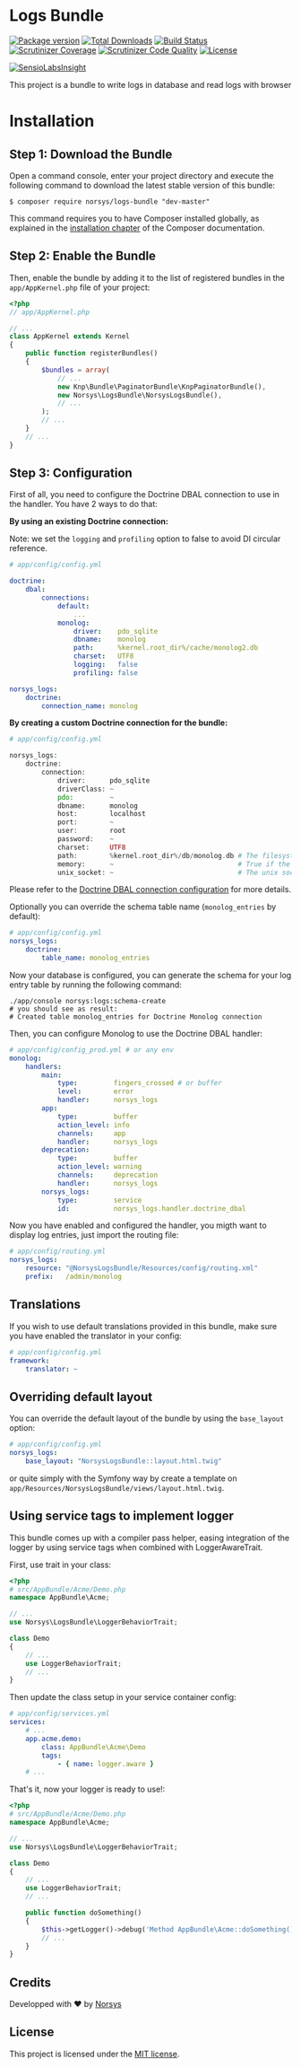# Logs Bundle

[![Package version](https://img.shields.io/packagist/v/norsys/logs-bundle.svg?style=flat-square)](https://packagist.org/packages/norsys/logs-bundle)
[![Total Downloads](https://img.shields.io/packagist/dt/norsys/logs-bundle.svg?style=flat-square)](https://packagist.org/packages/norsys/logs-bundle)
[![Build Status](https://img.shields.io/travis/M6Web/ApiExceptionBundle/master.svg?style=flat-square)](https://travis-ci.org/M6Web/ApiExceptionBundle)
[![Scrutinizer Coverage](https://img.shields.io/scrutinizer/coverage/g/norsys/logs-bundle.svg?style=flat-square)](https://scrutinizer-ci.com/g/norsys/logs-bundle/?branch=master)
[![Scrutinizer Code Quality](https://img.shields.io/scrutinizer/g/norsys/logs-bundle.svg?style=flat-square)](https://scrutinizer-ci.com/g/norsys/logs-bundle/?branch=master)
[![License](https://img.shields.io/packagist/l/norsys/logs-bundle.svg?style=flat-square)](https://packagist.org/packages/norsys/logs-bundle)

[![SensioLabsInsight](https://insight.sensiolabs.com/projects/c4f06306-b25a-40ef-96c6-b423cbcbe318/big.png)](https://insight.sensiolabs.com/projects/c4f06306-b25a-40ef-96c6-b423cbcbe318)

This project is a bundle to write logs in database and read logs with browser

Installation
============

Step 1: Download the Bundle
---------------------------

Open a command console, enter your project directory and execute the
following command to download the latest stable version of this bundle:

```console
$ composer require norsys/logs-bundle "dev-master"
```

This command requires you to have Composer installed globally, as explained
in the [installation chapter](https://getcomposer.org/doc/00-intro.md)
of the Composer documentation.

Step 2: Enable the Bundle
-------------------------

Then, enable the bundle by adding it to the list of registered bundles
in the `app/AppKernel.php` file of your project:


```php
<?php
// app/AppKernel.php

// ...
class AppKernel extends Kernel
{
    public function registerBundles()
    {
        $bundles = array(
            // ...
            new Knp\Bundle\PaginatorBundle\KnpPaginatorBundle(),
            new Norsys\LogsBundle\NorsysLogsBundle(),
            // ...
        );
        // ...
    }
    // ...
}
```

Step 3: Configuration
----------------------

First of all, you need to configure the Doctrine DBAL connection to use in the handler. You have 2 ways to do that:

**By using an existing Doctrine connection:**

Note: we set the `logging` and `profiling` option to false to avoid DI circular reference.

```yaml
# app/config/config.yml

doctrine:
    dbal:
        connections:
            default:
                ...
            monolog:
                driver:    pdo_sqlite
                dbname:    monolog
                path:      %kernel.root_dir%/cache/monolog2.db
                charset:   UTF8
                logging:   false
                profiling: false

norsys_logs:
    doctrine:
        connection_name: monolog
```

**By creating a custom Doctrine connection for the bundle:**

```php
# app/config/config.yml

norsys_logs:
    doctrine:
        connection:
            driver:      pdo_sqlite
            driverClass: ~
            pdo:         ~
            dbname:      monolog
            host:        localhost
            port:        ~
            user:        root
            password:    ~
            charset:     UTF8
            path:        %kernel.root_dir%/db/monolog.db # The filesystem path to the database file for SQLite
            memory:      ~                               # True if the SQLite database should be in-memory (non-persistent)
            unix_socket: ~                               # The unix socket to use for MySQL
```

Please refer to the [Doctrine DBAL connection configuration](http://docs.doctrine-project.org/projects/doctrine-dbal/en/latest/reference/configuration.html#configuration) for more details.

Optionally you can override the schema table name (`monolog_entries` by default):

``` yaml
# app/config/config.yml
norsys_logs:
    doctrine:
        table_name: monolog_entries
```

Now your database is configured, you can generate the schema for your log entry table by running the following command:

```
./app/console norsys:logs:schema-create
# you should see as result:
# Created table monolog_entries for Doctrine Monolog connection
```

Then, you can configure Monolog to use the Doctrine DBAL handler:

```yaml
# app/config/config_prod.yml # or any env
monolog:
    handlers:
        main:
            type:         fingers_crossed # or buffer
            level:        error
            handler:      norsys_logs
        app:
            type:         buffer
            action_level: info
            channels:     app
            handler:      norsys_logs
        deprecation:
            type:         buffer
            action_level: warning
            channels:     deprecation
            handler:      norsys_logs
        norsys_logs:
            type:         service
            id:           norsys_logs.handler.doctrine_dbal
```

Now you have enabled and configured the handler, you migth want to display log entries, just import the routing file:

``` yaml
# app/config/routing.yml
norsys_logs:
    resource: "@NorsysLogsBundle/Resources/config/routing.xml"
    prefix:   /admin/monolog
```

Translations
------------

If you wish to use default translations provided in this bundle, make sure you have enabled the translator in your config:

``` yaml
# app/config/config.yml
framework:
    translator: ~
```

Overriding default layout
-------------------------

You can override the default layout of the bundle by using the `base_layout` option:

``` yaml
# app/config/config.yml
norsys_logs:
    base_layout: "NorsysLogsBundle::layout.html.twig"
```

or quite simply with the Symfony way by create a template on `app/Resources/NorsysLogsBundle/views/layout.html.twig`.


Using service tags to implement logger
--------------------------------------

This bundle comes up with a compiler pass helper, easing integration of the logger by using service tags when combined with LoggerAwareTrait.


First, use trait in your class:


```php
<?php
# src/AppBundle/Acme/Demo.php
namespace AppBundle\Acme;

// ...
use Norsys\LogsBundle\LoggerBehaviorTrait;

class Demo
{
    // ...
    use LoggerBehaviorTrait;
    // ...
}
```

Then update the class setup in your service container config:

```yaml
# app/config/services.yml
services:
    # ...
    app.acme.demo:
        class: AppBundle\Acme\Demo
        tags:
            - { name: logger.aware }
    # ...
```


That's it, now your logger is ready to use!:


```php
<?php
# src/AppBundle/Acme/Demo.php
namespace AppBundle\Acme;

// ...
use Norsys\LogsBundle\LoggerBehaviorTrait;

class Demo
{
    // ...
    use LoggerBehaviorTrait;
    // ...

    public function doSomething()
    {
        $this->getLogger()->debug('Method AppBundle\Acme::doSomething() was called');
        // ...
    }
}
```

## Credits
Developped with :heart: by [Norsys](https://www.norsys.fr/)

## License

This project is licensed under the [MIT license](LICENSE).
